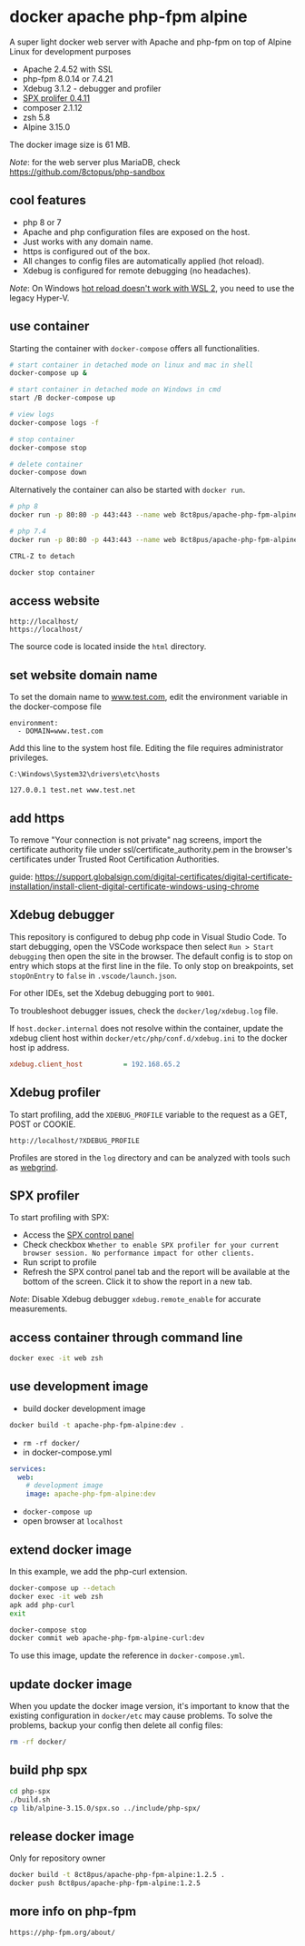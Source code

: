 # docker apache php-fpm alpine

A super light docker web server with Apache and php-fpm on top of Alpine Linux for development purposes

- Apache 2.4.52 with SSL
- php-fpm 8.0.14 or 7.4.21
- Xdebug 3.1.2 - debugger and profiler
- [SPX prolifer 0.4.11](https://github.com/NoiseByNorthwest/php-spx)
- composer 2.1.12
- zsh 5.8
- Alpine 3.15.0

The docker image size is 61 MB.

_Note_: for the web server plus MariaDB, check https://github.com/8ctopus/php-sandbox

## cool features

- php 8 or 7
- Apache and php configuration files are exposed on the host.
- Just works with any domain name.
- https is configured out of the box.
- All changes to config files are automatically applied (hot reload).
- Xdebug is configured for remote debugging (no headaches).

_Note_: On Windows [hot reload doesn't work with WSL 2](https://github.com/microsoft/WSL/issues/4739), you need to use the legacy Hyper-V.

## use container

Starting the container with `docker-compose` offers all functionalities.

```sh
# start container in detached mode on linux and mac in shell
docker-compose up &

# start container in detached mode on Windows in cmd
start /B docker-compose up

# view logs
docker-compose logs -f

# stop container
docker-compose stop

# delete container
docker-compose down
```

Alternatively the container can also be started with `docker run`.

```sh
# php 8
docker run -p 80:80 -p 443:443 --name web 8ct8pus/apache-php-fpm-alpine:latest

# php 7.4
docker run -p 80:80 -p 443:443 --name web 8ct8pus/apache-php-fpm-alpine:1.1.3

CTRL-Z to detach

docker stop container
```

## access website

    http://localhost/
    https://localhost/

The source code is located inside the `html` directory.

## set website domain name

To set the domain name to www.test.com, edit the environment variable in the docker-compose file

    environment:
      - DOMAIN=www.test.com

Add this line to the system host file. Editing the file requires administrator privileges.

    C:\Windows\System32\drivers\etc\hosts

    127.0.0.1 test.net www.test.net

## add https

To remove "Your connection is not private" nag screens, import the certificate authority file under ssl/certificate_authority.pem in the browser's certificates under Trusted Root Certification Authorities.

guide: https://support.globalsign.com/digital-certificates/digital-certificate-installation/install-client-digital-certificate-windows-using-chrome

## Xdebug debugger

This repository is configured to debug php code in Visual Studio Code. To start debugging, open the VSCode workspace then select `Run > Start debugging` then open the site in the browser.
The default config is to stop on entry which stops at the first line in the file. To only stop on breakpoints, set `stopOnEntry` to `false` in `.vscode/launch.json`.

For other IDEs, set the Xdebug debugging port to `9001`.

To troubleshoot debugger issues, check the `docker/log/xdebug.log` file.

If `host.docker.internal` does not resolve within the container, update the xdebug client host within `docker/etc/php/conf.d/xdebug.ini` to the docker host ip address.

```ini
xdebug.client_host          = 192.168.65.2
```

## Xdebug profiler

To start profiling, add the `XDEBUG_PROFILE` variable to the request as a GET, POST or COOKIE.

    http://localhost/?XDEBUG_PROFILE

Profiles are stored in the `log` directory and can be analyzed with tools such as [webgrind](https://github.com/jokkedk/webgrind).

## SPX profiler

To start profiling with SPX:

- Access the [SPX control panel](http://localhost/?SPX_KEY=dev&SPX_UI_URI=/)
- Check checkbox `Whether to enable SPX profiler for your current browser session. No performance impact for other clients.`
- Run script to profile
- Refresh the SPX control panel tab and the report will be available at the bottom of the screen. Click it to show the report in a new tab.

_Note_: Disable Xdebug debugger `xdebug.remote_enable` for accurate measurements.

## access container through command line

```sh
docker exec -it web zsh
```

## use development image

- build docker development image

```sh
docker build -t apache-php-fpm-alpine:dev .
```

- `rm -rf docker/`
- in docker-compose.yml

```yaml
services:
  web:
    # development image
    image: apache-php-fpm-alpine:dev
```

- `docker-compose up`
- open browser at `localhost`

## extend docker image

In this example, we add the php-curl extension.

```sh
docker-compose up --detach
docker exec -it web zsh
apk add php-curl
exit

docker-compose stop
docker commit web apache-php-fpm-alpine-curl:dev
```

To use this image, update the reference in `docker-compose.yml`.

## update docker image

When you update the docker image version, it's important to know that the existing configuration in `docker/etc` may cause problems.
To solve the problems, backup your config then delete all config files:

```sh
rm -rf docker/
```

## build php spx

```sh
cd php-spx
./build.sh
cp lib/alpine-3.15.0/spx.so ../include/php-spx/
```

## release docker image

Only for repository owner

```sh
docker build -t 8ct8pus/apache-php-fpm-alpine:1.2.5 .
docker push 8ct8pus/apache-php-fpm-alpine:1.2.5
```

## more info on php-fpm

    https://php-fpm.org/about/

